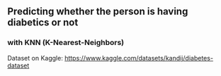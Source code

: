 ## Predicting whether the person is having diabetics or not
### with KNN (K-Nearest-Neighbors)
Dataset on Kaggle: https://www.kaggle.com/datasets/kandij/diabetes-dataset
